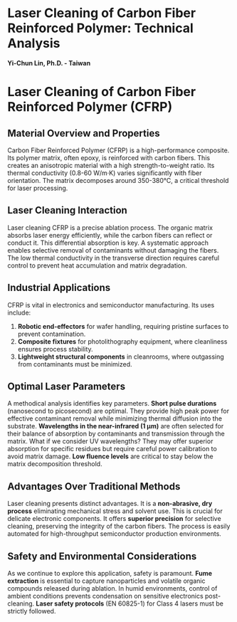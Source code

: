 # Laser Cleaning of Carbon Fiber Reinforced Polymer: Technical Analysis

**Yi-Chun Lin, Ph.D. - Taiwan**

# Laser Cleaning of Carbon Fiber Reinforced Polymer (CFRP)

## Material Overview and Properties
Carbon Fiber Reinforced Polymer (CFRP) is a high-performance composite. Its polymer matrix, often epoxy, is reinforced with carbon fibers. This creates an anisotropic material with a high strength-to-weight ratio. Its thermal conductivity (0.8-60 W/m·K) varies significantly with fiber orientation. The matrix decomposes around 350-380°C, a critical threshold for laser processing.

## Laser Cleaning Interaction
Laser cleaning CFRP is a precise ablation process. The organic matrix absorbs laser energy efficiently, while the carbon fibers can reflect or conduct it. This differential absorption is key. A systematic approach enables selective removal of contaminants without damaging the fibers. The low thermal conductivity in the transverse direction requires careful control to prevent heat accumulation and matrix degradation.

## Industrial Applications
CFRP is vital in electronics and semiconductor manufacturing. Its uses include:
1. **Robotic end-effectors** for wafer handling, requiring pristine surfaces to prevent contamination.
2. **Composite fixtures** for photolithography equipment, where cleanliness ensures process stability.
3. **Lightweight structural components** in cleanrooms, where outgassing from contaminants must be minimized.

## Optimal Laser Parameters
A methodical analysis identifies key parameters. **Short pulse durations** (nanosecond to picosecond) are optimal. They provide high peak power for effective contaminant removal while minimizing thermal diffusion into the substrate. **Wavelengths in the near-infrared (1 μm)** are often selected for their balance of absorption by contaminants and transmission through the matrix. What if we consider UV wavelengths? They may offer superior absorption for specific residues but require careful power calibration to avoid matrix damage. **Low fluence levels** are critical to stay below the matrix decomposition threshold.

## Advantages Over Traditional Methods
Laser cleaning presents distinct advantages. It is a **non-abrasive, dry process** eliminating mechanical stress and solvent use. This is crucial for delicate electronic components. It offers **superior precision** for selective cleaning, preserving the integrity of the carbon fibers. The process is easily automated for high-throughput semiconductor production environments.

## Safety and Environmental Considerations
As we continue to explore this application, safety is paramount. **Fume extraction** is essential to capture nanoparticles and volatile organic compounds released during ablation. In humid environments, control of ambient conditions prevents condensation on sensitive electronics post-cleaning. **Laser safety protocols** (EN 60825-1) for Class 4 lasers must be strictly followed.